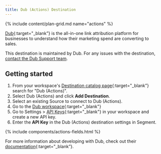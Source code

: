 ```yaml
---
title: Dub (Actions) Destination
---
```


{% include content/plan-grid.md name="actions" %}

[Dub](https://dub.co/?utm_source=segmentio&utm_medium=docs&utm_campaign=partners){:target="_blank”} is the all-in-one link attribution platform for businesses to understand how their marketing spend are converting to sales.

This destination is maintained by Dub. For any issues with the destination, [contact the Dub Support team](mailto:support@dub.co).

## Getting started

1. From your workspace's [Destination catalog page](https://app.segment.com/goto-my-workspace/destinations/catalog){:target="_blank”} search for "Dub (Actions)".
2. Select Dub (Actions) and click **Add Destination**.
3. Select an existing Source to connect to Dub (Actions).
4. Go to the [Dub workspace](https://app.dub.co){:target="_blank"}
5. Go to Settings > [API Keys](https://app.dub.co/settings/tokens){:target="_blank"} in your workspace and create a new API key.
6. Enter the **API Key** in the Dub (Actions) destination settings in Segment.

{% include components/actions-fields.html %}

For more information about developing with Dub, check out their [documentation](https://dub.co/docs/integrations){:target="_blank”}.
